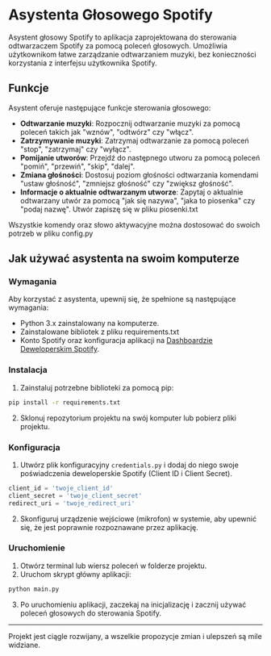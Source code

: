 
# Asystenta Głosowego Spotify

Asystent głosowy Spotify to aplikacja zaprojektowana do sterowania odtwarzaczem Spotify za pomocą poleceń głosowych. Umożliwia użytkownikom łatwe zarządzanie odtwarzaniem muzyki, bez konieczności korzystania z interfejsu użytkownika Spotify.

## Funkcje

Asystent oferuje następujące funkcje sterowania głosowego:

- **Odtwarzanie muzyki**: Rozpocznij odtwarzanie muzyki za pomocą poleceń takich jak "wznów", "odtwórz" czy "włącz".
- **Zatrzymywanie muzyki**: Zatrzymaj odtwarzanie za pomocą poleceń "stop", "zatrzymaj" czy "wyłącz".
- **Pomijanie utworów**: Przejdź do następnego utworu za pomocą poleceń "pomiń", "przewiń", "skip", "dalej".
- **Zmiana głośności**: Dostosuj poziom głośności odtwarzania komendami "ustaw głośność", "zmniejsz głośność" czy "zwiększ głośność".
- **Informacje o aktualnie odtwarzanym utworze**: Zapytaj o aktualnie odtwarzany utwór za pomocą "jak się nazywa", "jaka to piosenka" czy "podaj nazwę". Utwór zapiszę się w pliku piosenki.txt

Wszystkie komendy oraz słowo aktywacyjne można dostosować do swoich potrzeb w pliku config.py

## Jak używać asystenta na swoim komputerze

### Wymagania

Aby korzystać z asystenta, upewnij się, że spełnione są następujące wymagania:

- Python 3.x zainstalowany na komputerze.
- Zainstalowane bibliotek z pliku requirements.txt
- Konto Spotify oraz konfiguracja aplikacji na [Dashboardzie Deweloperskim Spotify](https://developer.spotify.com/dashboard/).

### Instalacja

1. Zainstaluj potrzebne biblioteki za pomocą pip:

```bash
pip install -r requirements.txt
```

2. Sklonuj repozytorium projektu na swój komputer lub pobierz pliki projektu.

### Konfiguracja

1. Utwórz plik konfiguracyjny `credentials.py` i dodaj do niego swoje poświadczenia deweloperskie Spotify (Client ID i Client Secret).

```python
client_id = 'twoje_client_id'
client_secret = 'twoje_client_secret'
redirect_uri = 'twoje_redirect_uri'
```

2. Skonfiguruj urządzenie wejściowe (mikrofon) w systemie, aby upewnić się, że jest poprawnie rozpoznawane przez aplikację.

### Uruchomienie

1. Otwórz terminal lub wiersz poleceń w folderze projektu.
2. Uruchom skrypt główny aplikacji:

```bash
python main.py
```

3. Po uruchomieniu aplikacji, zaczekaj na inicjalizację i zacznij używać poleceń głosowych do sterowania Spotify.

---

Projekt jest ciągle rozwijany, a wszelkie propozycje zmian i ulepszeń są mile widziane.
